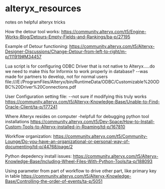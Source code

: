 # alteryx_resources
notes on helpful alteryx tricks


How the detour tool works:
https://community.alteryx.com/t5/Engine-Works-Blog/Detours-Empty-Fields-and-Rankings/ba-p/27195

Example of Detour functioning:
https://community.alteryx.com/t5/Alteryx-Designer-Discussions/Change-Detour-from-left-to-right/m-p/111919#M34457


Lua script is for configuring ODBC Driver that is not native to Alteryx.....do we need to make this for Informix to work properly in database?
--was made for partners to develop, not for normal users
file:///E:/ProgramFiles/Alteryx/bin/RuntimeData/ODBC/Customizable%20ODBC%20Driver%20Connections.pdf


User Configuration setting file:
--not sure if modifying this truly works
https://community.alteryx.com/t5/Alteryx-Knowledge-Base/Unable-to-Find-Oracle-Client/ta-p/177241

Where Alteryx resides on computer
-helpfull for debugging python tool installations
https://community.alteryx.com/t5/Dev-Space/How-to-Install-Custom-Tools-to-Alteryx-installed-in-Roaming/td-p/167810


Workflow organization:
https://community.alteryx.com/t5/Community-Lounge/Do-you-have-an-organizational-or-personal-way-of-documenting/td-p/44768/page/2


Python depedency install issues:
https://community.alteryx.com/t5/Alteryx-Knowledge-Base/Including-Wheel-Files-With-Python-Tools/ta-p/188093

Using parameter from part of workflow to drive other part, like primary key in table
https://community.alteryx.com/t5/Alteryx-Knowledge-Base/Controlling-the-order-of-events/ta-p/5051
